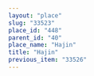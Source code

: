 ```yaml
---
layout: "place"
slug: "33523"
place_id: "448"
parent_id: "40"
place_name: "Hajin"
title: "Hajin"
previous_item: "33526"
---
```

